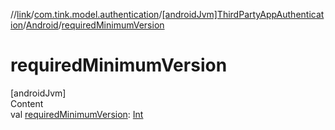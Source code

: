 //[link](../../../index.md)/[com.tink.model.authentication](../../index.md)/[[androidJvm]ThirdPartyAppAuthentication](../index.md)/[Android](index.md)/[requiredMinimumVersion](required-minimum-version.md)



# requiredMinimumVersion  
[androidJvm]  
Content  
val [requiredMinimumVersion](required-minimum-version.md): [Int](https://kotlinlang.org/api/latest/jvm/stdlib/kotlin/-int/index.html)  



